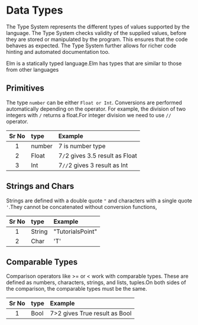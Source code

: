 # Data Types

The Type System represents the different types of values supported by the language. The Type System checks validity of the supplied values, before they are stored or manipulated by the program. This ensures that the code behaves as expected. The Type System further allows for richer code hinting and automated documentation too.

Elm is a statically typed language.Elm has types that are similar to those from other languages

## Primitives

 The type `number` can be either `Float or Int`. Conversions are performed automatically depending on the operator. For example, the division of two integers with `/` returns a float.For integer division we need to use `//` operator.

|Sr No |  type    | Example|
|:----:|:----------|:-------|
| 1    | number  | 7 is number type     |
| 2    | Float     | 7`/`2 gives 3.5 result as Float      |
| 3    | Int   | 7`//`2 gives 3 result as Int     |

## Strings and Chars

Strings are defined with a double quote `"` and characters with a single quote `'`.They cannot be concatenated without conversion functions,

|Sr No |  type    | Example|
|:----:|:----------|:-------|
| 1    | String  | "TutorialsPoint"      |
| 2   | Char  | 'T'      |

## Comparable Types

Comparison operators like >= or < work with comparable types. These are defined as numbers, characters, strings, and lists, tuples.On both sides of the comparison, the comparable types must be the same.

|Sr No |  type    | Example|
|:----:|:----------|:-------|
| 1    | Bool    | 7>2 gives True result as Bool     |
